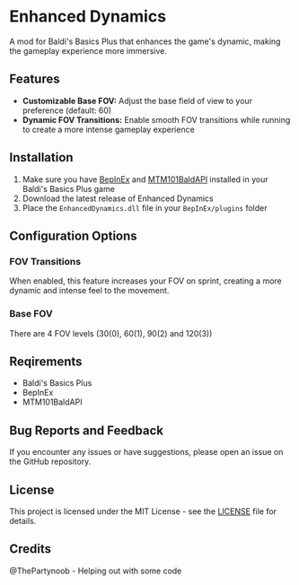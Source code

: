 # Enhanced Dynamics

A mod for Baldi's Basics Plus that enhances the game's dynamic, making the gameplay experience more immersive.

## Features

- **Customizable Base FOV:** Adjust the base field of view to your preference (default: 60)
- **Dynamic FOV Transitions:** Enable smooth FOV transitions while running to create a more intense gameplay experience

## Installation

1. Make sure you have [BepInEx](https://github.com/BepInEx/BepInEx) and [MTM101BaldAPI](https://gamebanana.com/mods/383711) installed in your Baldi's Basics Plus game
2. Download the latest release of Enhanced Dynamics
3. Place the `EnhancedDynamics.dll` file in your `BepInEx/plugins` folder

## Configuration Options

### FOV Transitions
When enabled, this feature increases your FOV on sprint, creating a more dynamic and intense feel to the movement.

### Base FOV
There are 4 FOV levels (30(0), 60(1), 90(2) and 120(3))

## Reqirements

- Baldi's Basics Plus
- BepInEx
- MTM101BaldAPI

## Bug Reports and Feedback

If you encounter any issues or have suggestions, please open an issue on the GitHub repository.

## License

This project is licensed under the MIT License - see the [LICENSE](LICENSE) file for details.

## Credits

@ThePartynoob - Helping out with some code
